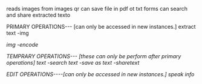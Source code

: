 reads images from images qr
can save file in pdf ot txt forms
can search and share extracted texto

PRIMARY OPERATIONS---  [can only be accessed in new instances.]
extract text -img <address>
img -encode <adress>

TEMPRARY OPERATIONS---  [these can only be perform after primary operations]
text -search
text -save as <filename>
text -sharetext

EDIT OPERATIONS----[can only be accessed in new instances.]
speak
info
